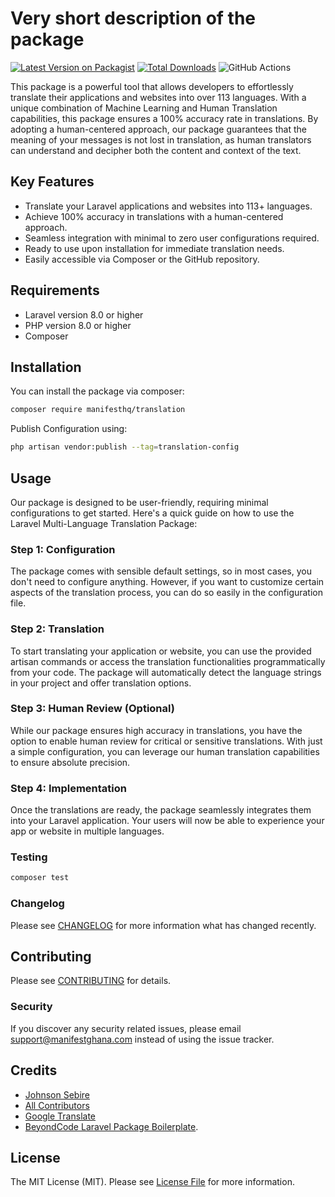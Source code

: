 # Very short description of the package

[![Latest Version on Packagist](https://img.shields.io/packagist/v/manifesthq/translation.svg?style=flat-square)](https://packagist.org/packages/manifesthq/translation)
[![Total Downloads](https://img.shields.io/packagist/dt/manifesthq/translation.svg?style=flat-square)](https://packagist.org/packages/manifesthq/translation)
![GitHub Actions](https://github.com/manifesthq/translation/actions/workflows/main.yml/badge.svg)

This package is a powerful tool that allows developers to effortlessly translate their applications and websites into over 113 languages. With a unique combination of Machine Learning and Human Translation capabilities, this package ensures a 100% accuracy rate in translations. By adopting a human-centered approach, our package guarantees that the meaning of your messages is not lost in translation, as human translators can understand and decipher both the content and context of the text.


## Key Features 
-   Translate your Laravel applications and websites into 113+ languages.
-   Achieve 100% accuracy in translations with a human-centered approach.
-   Seamless integration with minimal to zero user configurations required.
-    Ready to use upon installation for immediate translation needs.
-    Easily accessible via Composer or the GitHub repository.

## Requirements

-    Laravel version 8.0 or higher
-    PHP version 8.0 or higher
-    Composer

## Installation

You can install the package via composer:

```bash
composer require manifesthq/translation
```

Publish Configuration using:

```bash
php artisan vendor:publish --tag=translation-config
```

## Usage

Our package is designed to be user-friendly, requiring minimal configurations to get started. Here's a quick guide on how to use the Laravel Multi-Language Translation Package:

### Step 1: Configuration

The package comes with sensible default settings, so in most cases, you don't need to configure anything. However, if you want to customize certain aspects of the translation process, you can do so easily in the configuration file.

### Step 2: Translation

To start translating your application or website, you can use the provided artisan commands or access the translation functionalities programmatically from your code. The package will automatically detect the language strings in your project and offer translation options.

### Step 3: Human Review (Optional)

While our package ensures high accuracy in translations, you have the option to enable human review for critical or sensitive translations. With just a simple configuration, you can leverage our human translation capabilities to ensure absolute precision.

### Step 4: Implementation

Once the translations are ready, the package seamlessly integrates them into your Laravel application. Your users will now be able to experience your app or website in multiple languages.


### Testing

```bash
composer test
```

### Changelog

Please see [CHANGELOG](CHANGELOG.md) for more information what has changed recently.

## Contributing

Please see [CONTRIBUTING](CONTRIBUTING.md) for details.

### Security

If you discover any security related issues, please email support@manifestghana.com instead of using the issue tracker.

## Credits

-   [Johnson Sebire](https://github.com/manifesthq)
-   [All Contributors](../../contributors)
-   [Google Translate](https://translate.google.com)
-   [BeyondCode Laravel Package Boilerplate](https://laravelpackageboilerplate.com).

## License

The MIT License (MIT). Please see [License File](LICENSE.md) for more information.
